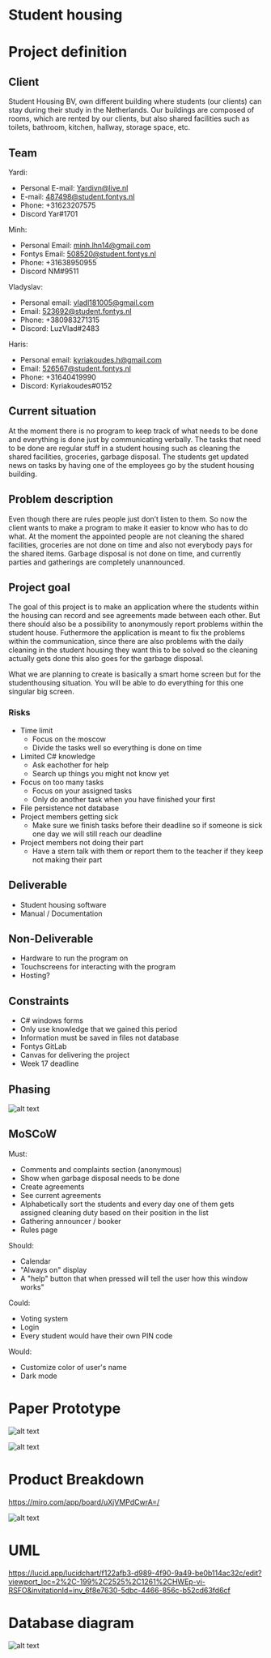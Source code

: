 # Student housing

# Project definition

## Client 
Student Housing BV, own different building where students (our clients) can stay during their study in the Netherlands. Our buildings are composed of rooms, which are rented by our clients, but also shared facilities such as toilets, bathroom, kitchen, hallway, storage space, etc.

## Team
Yardi:
-	Personal E-mail: Yardivn@live.nl
-	E-mail: 487498@student.fontys.nl
-	Phone: +31623207575
-	Discord Yar#1701

Minh:
-	Personal Email: minh.lhn14@gmail.com
-	Fontys Email: 508520@student.fontys.nl
-	Phone: +31638950955
-	Discord NM#9511
	
Vladyslav: 
-	Personal email: vladl181005@gmail.com
-	Email: 523692@student.fontys.nl
-	Phone: +380983271315
-	Discord: LuzVlad#2483

Haris: 
-	Personal email: kyriakoudes.h@gmail.com
-	Email: 526567@student.fontys.nl
-	Phone: +31640419990
-	Discord: Kyriakoudes#0152

## Current situation 
At the moment there is no program to keep track of what needs to be done and everything is done just by communicating verbally. The tasks that need to be done are regular stuff in a student housing such as cleaning the shared facilities, groceries, garbage disposal. The students get updated news on tasks by having one of the employees go by the student housing building. 

## Problem description
Even though there are rules people just don’t listen to them. So now the client wants to make a program to make it easier to know who has to do what. At the moment the appointed people are not cleaning the shared facilities, groceries are not done on time and also not everybody pays for the shared items. Garbage disposal is not done on time, and currently parties and gatherings are completely unannounced.

## Project goal
The goal of this project is to make an application where the students within the housing can record and see agreements made between each other. But there should also be a possibility to anonymously report problems within the student house. Futhermore the application is meant to fix the problems within the communication, since there are also problems with the daily cleaning in the student housing they want this to be solved so the cleaning actually gets done this also goes for the garbage disposal.

What we are planning to create is basically a smart home screen but for the studenthousing situation. You will be able to do everything for this one singular big screen. 

### Risks
-	Time limit
    -   Focus on the moscow
    -   Divide the tasks well so everything is done on time
-	Limited C# knowledge
    -   Ask eachother for help 
    -   Search up things you might not know yet
-	Focus on too many tasks
    -   Focus on your assigned tasks
    -   Only do another task when you have finished your first
-	File persistence not database
-   Project members getting sick
    -   Make sure we finish tasks before their deadline so if someone is sick one day we will still reach our deadline
-   Project members not doing their part
    -   Have a stern talk with them or report them to the teacher if they keep not making their part

## Deliverable
-	Student housing software
-	Manual / Documentation

## Non-Deliverable
-	Hardware to run the program on
-   Touchscreens for interacting with the program
-	Hosting?

## Constraints 
-	C# windows forms
-	Only use knowledge that we gained this period
-	Information must be saved in files not database
-	Fontys GitLab
-	Canvas for delivering the project
-	Week 17 deadline

## Phasing

![alt text](https://i.imgur.com/3envkaK.png)

## MoSCoW

Must: 
+ Comments and complaints section (anonymous)
+ Show when garbage disposal needs to be done
+ Create agreements
+ See current agreements
+ Alphabetically sort the students and every day one of them gets assigned cleaning duty based on their position in the list
+ Gathering announcer / booker
+ Rules page

Should:
+ Calendar
+ "Always on" display
+ A "help" button that when pressed will tell the user how this window works"

Could:
+ Voting system
+ Login
+ Every student would have their own PIN code

Would: 
+ Customize color of user's name
+ Dark mode


# Paper Prototype

![alt text](https://i.imgur.com/OJZfPAd.png)

![alt text](https://i.imgur.com/4ILLlOF.png)

# Product Breakdown

https://miro.com/app/board/uXjVMPdCwrA=/

![alt text](https://i.imgur.com/IYgBIGU.png)

# UML

https://lucid.app/lucidchart/f122afb3-d989-4f90-9a49-be0b114ac32c/edit?viewport_loc=2%2C-199%2C2525%2C1261%2CHWEp-vi-RSFO&invitationId=inv_6f8e7630-5dbc-4466-856c-b52cd63fd6cf

# Database diagram

![alt text](https://i.imgur.com/CujiHK9.png)
